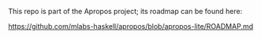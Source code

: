 This repo is part of the Apropos project; its roadmap can be found here:

https://github.com/mlabs-haskell/apropos/blob/apropos-lite/ROADMAP.md
